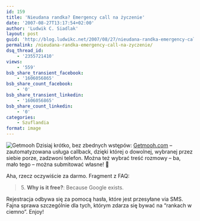```yaml
---
id: 159
title: 'Nieudana randka? Emergency call na życzenie'
date: '2007-08-27T13:17:54+02:00'
author: 'Ludwik C. Siadlak'
layout: post
guid: 'http://blog.ludwikc.net/2007/08/27/nieudana-randka-emergency-call-na-zyczenie/'
permalink: /nieudana-randka-emergency-call-na-zyczenie/
dsq_thread_id:
    - '2355721410'
views:
    - '559'
bsb_share_transient_facebook:
    - '1606056865'
bsb_share_count_facebook:
    - '0'
bsb_share_transient_linkedin:
    - '1606056865'
bsb_share_count_linkedin:
    - '0'
categories:
    - Szuflandia
format: image
---
```


![Getmooh](http://personaldevelopment.pl/wp-content/uploads/2007/08/getmooh11.png) Dzisiaj krótko, bez zbednych wstępów: [Getmooh.com](http://getmooh.com) – zautomatyzowana usługa callback, dzięki której o dowolnej, wybranej przez siebie porze, zadzwoni telefon. Można też wybrać treść rozmowy – ba, mało tego – można submitować własne! 🙂

Aha, rzecz oczywiście za darmo. Fragment z FAQ:

> 5\. **Why is it free?**: Because Google exists.

Rejestracja odbywa się za pomocą hasła, które jest przesyłane via SMS. Fajna sprawa szczególnie dla tych, którym zdarza się bywać na “rankach w ciemno”. Enjoy!